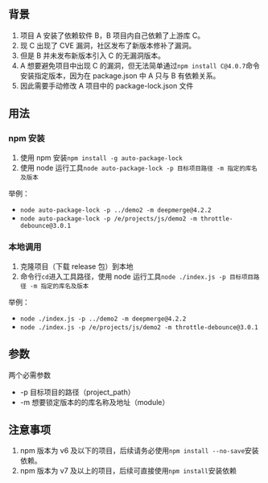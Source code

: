 ## 背景

1. 项目 A 安装了依赖软件 B，B 项目内自己依赖了上游库 C。
2. 现 C 出现了 CVE 漏洞，社区发布了新版本修补了漏洞。
3. 但是 B 并未发布新版本引入 C 的无漏洞版本。
4. A 想要避免项目中出现 C 的漏洞，但无法简单通过`npm install C@4.0.7`命令安装指定版本，因为在 package.json 中 A 只与 B 有依赖关系。
5. 因此需要手动修改 A 项目中的 package-lock.json 文件

## 用法

### npm 安装

1. 使用 npm 安装`npm install -g auto-package-lock`
2. 使用 node 运行工具`node auto-package-lock -p 目标项目路径 -m 指定的库名及版本`

举例：

- `node auto-package-lock -p ../demo2 -m deepmerge@4.2.2`
- `node auto-package-lock -p /e/projects/js/demo2 -m throttle-debounce@3.0.1`

### 本地调用

1. 克隆项目（下载 release 包）到本地
2. 命令行`cd`进入工具路径，使用 node 运行工具`node ./index.js -p 目标项目路径 -m 指定的库名及版本`

举例：

- `node ./index.js -p ../demo2 -m deepmerge@4.2.2`
- `node ./index.js -p /e/projects/js/demo2 -m throttle-debounce@3.0.1`

## 参数

两个必需参数

- -p 目标项目的路径（project_path）
- -m 想要锁定版本的的库名称及地址（module）

## 注意事项

1. npm 版本为 v6 及以下的项目，后续请务必使用`npm install --no-save`安装依赖。
2. npm 版本为 v7 及以上的项目，后续可直接使用`npm install`安装依赖

